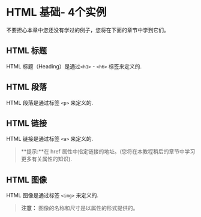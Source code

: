# HTML 基础- 4个实例

不要担心本章中您还没有学过的例子，您将在下面的章节中学到它们。

## HTML 标题

HTML 标题（Heading）是通过`<h1>` - `<h6>` 标签来定义的.

[](codepen://yhczc/ZwKmpE)

## HTML 段落

HTML 段落是通过标签 `<p>` 来定义的.

[](codepen://yhczc/MLmzpW)

## HTML 链接

HTML 链接是通过标签 `<a>` 来定义的.

[](codepen://yhczc/LqyXWy)

>**提示:**在 href 属性中指定链接的地址。(您将在本教程稍后的章节中学习更多有关属性的知识).

## HTML 图像

HTML 图像是通过标签 `<img>` 来定义的.

[](codepen://yhczc/MLmzvW)

>**注意：** 图像的名称和尺寸是以属性的形式提供的。
